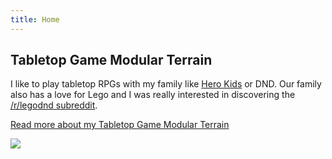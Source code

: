 ```yaml
---
title: Home
---
```


## Tabletop Game Modular Terrain

I like to play tabletop RPGs with my family like [Hero Kids](http://herokidsrpg.blogspot.com/p/hero-kids-overview.html) or DND. Our family also has a love for Lego and I was really interested in discovering the [/r/legodnd subreddit](https://reddit.com/r/legodnd).

[Read more about my Tabletop Game Modular Terrain](/tabletop-game-modular-terrain)

![](/Haunted-Shore-Cover.png)
